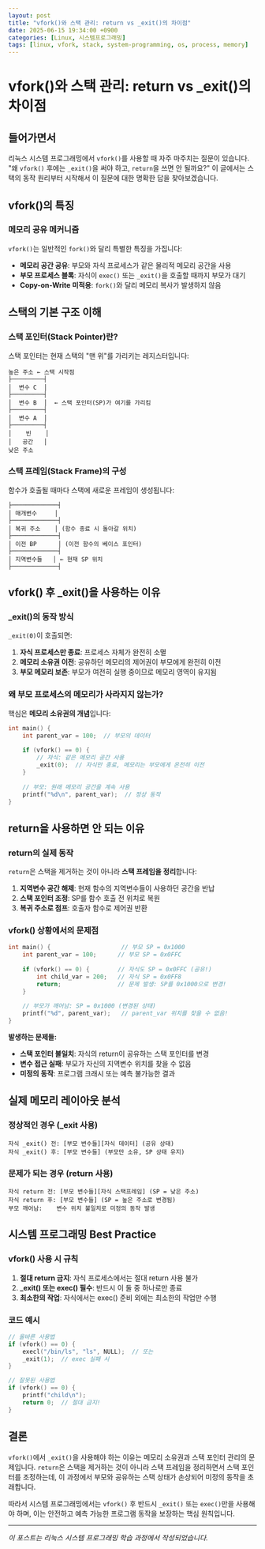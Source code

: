 ```yaml
---
layout: post
title: "vfork()와 스택 관리: return vs _exit()의 차이점"
date: 2025-06-15 19:34:00 +0900
categories: [Linux, 시스템프로그래밍]
tags: [linux, vfork, stack, system-programming, os, process, memory]
---
```


# vfork()와 스택 관리: return vs _exit()의 차이점

## 들어가면서

리눅스 시스템 프로그래밍에서 `vfork()`를 사용할 때 자주 마주치는 질문이 있습니다. "왜 `vfork()` 후에는 `_exit()`을 써야 하고, `return`을 쓰면 안 될까요?" 이 글에서는 스택의 동작 원리부터 시작해서 이 질문에 대한 명확한 답을 찾아보겠습니다.

## vfork()의 특징

### 메모리 공유 메커니즘
`vfork()`는 일반적인 `fork()`와 달리 특별한 특징을 가집니다:

- **메모리 공간 공유**: 부모와 자식 프로세스가 같은 물리적 메모리 공간을 사용
- **부모 프로세스 블록**: 자식이 `exec()` 또는 `_exit()`을 호출할 때까지 부모가 대기
- **Copy-on-Write 미적용**: `fork()`와 달리 메모리 복사가 발생하지 않음

## 스택의 기본 구조 이해

### 스택 포인터(Stack Pointer)란?
스택 포인터는 현재 스택의 "맨 위"를 가리키는 레지스터입니다:

```
높은 주소 ← 스택 시작점
├─────────┤
│  변수 C  │
├─────────┤
│  변수 B  │  ← 스택 포인터(SP)가 여기를 가리킴
├─────────┤
│  변수 A  │
├─────────┤
│    빈    │
│   공간   │
낮은 주소
```

### 스택 프레임(Stack Frame)의 구성
함수가 호출될 때마다 스택에 새로운 프레임이 생성됩니다:

```
├─────────────┤
│ 매개변수     │
├─────────────┤
│ 복귀 주소    │ (함수 종료 시 돌아갈 위치)
├─────────────┤
│ 이전 BP      │ (이전 함수의 베이스 포인터)
├─────────────┤
│ 지역변수들   │ ← 현재 SP 위치
├─────────────┤
```

## vfork() 후 _exit()을 사용하는 이유

### _exit()의 동작 방식
`_exit(0)`이 호출되면:

1. **자식 프로세스만 종료**: 프로세스 자체가 완전히 소멸
2. **메모리 소유권 이전**: 공유하던 메모리의 제어권이 부모에게 완전히 이전
3. **부모 메모리 보존**: 부모가 여전히 실행 중이므로 메모리 영역이 유지됨

### 왜 부모 프로세스의 메모리가 사라지지 않는가?

핵심은 **메모리 소유권의 개념**입니다:

```c
int main() {
    int parent_var = 100;  // 부모의 데이터
    
    if (vfork() == 0) {
        // 자식: 같은 메모리 공간 사용
        _exit(0);  // 자식만 종료, 메모리는 부모에게 온전히 이전
    }
    
    // 부모: 원래 메모리 공간을 계속 사용
    printf("%d\n", parent_var);  // 정상 동작
}
```

## return을 사용하면 안 되는 이유

### return의 실제 동작
`return`은 스택을 제거하는 것이 아니라 **스택 프레임을 정리**합니다:

1. **지역변수 공간 해제**: 현재 함수의 지역변수들이 사용하던 공간을 반납
2. **스택 포인터 조정**: SP를 함수 호출 전 위치로 복원
3. **복귀 주소로 점프**: 호출자 함수로 제어권 반환

### vfork() 상황에서의 문제점

```c
int main() {                    // 부모 SP = 0x1000
    int parent_var = 100;      // 부모 SP = 0x0FFC
    
    if (vfork() == 0) {        // 자식도 SP = 0x0FFC (공유!)
        int child_var = 200;   // 자식 SP = 0x0FF8
        return;                // 문제 발생: SP를 0x1000으로 변경!
    }
    
    // 부모가 깨어남: SP = 0x1000 (변경된 상태)
    printf("%d", parent_var);   // parent_var 위치를 찾을 수 없음!
}
```

**발생하는 문제들:**
- **스택 포인터 불일치**: 자식의 return이 공유하는 스택 포인터를 변경
- **변수 접근 실패**: 부모가 자신의 지역변수 위치를 찾을 수 없음
- **미정의 동작**: 프로그램 크래시 또는 예측 불가능한 결과

## 실제 메모리 레이아웃 분석

### 정상적인 경우 (_exit 사용)
```
자식 _exit() 전: [부모 변수들][자식 데이터] (공유 상태)
자식 _exit() 후: [부모 변수들] (부모만 소유, SP 상태 유지)
```

### 문제가 되는 경우 (return 사용)
```
자식 return 전: [부모 변수들][자식 스택프레임] (SP = 낮은 주소)
자식 return 후: [부모 변수들] (SP = 높은 주소로 변경됨)
부모 깨어남:    변수 위치 불일치로 미정의 동작 발생
```

## 시스템 프로그래밍 Best Practice

### vfork() 사용 시 규칙
1. **절대 return 금지**: 자식 프로세스에서는 절대 return 사용 불가
2. **_exit() 또는 exec() 필수**: 반드시 이 둘 중 하나로만 종료
3. **최소한의 작업**: 자식에서는 exec() 준비 외에는 최소한의 작업만 수행

### 코드 예시
```c
// 올바른 사용법
if (vfork() == 0) {
    execl("/bin/ls", "ls", NULL);  // 또는
    _exit(1);  // exec 실패 시
}

// 잘못된 사용법
if (vfork() == 0) {
    printf("child\n");
    return 0;  // 절대 금지!
}
```

## 결론

`vfork()`에서 `_exit()`을 사용해야 하는 이유는 메모리 소유권과 스택 포인터 관리의 문제입니다. `return`은 스택을 제거하는 것이 아니라 스택 프레임을 정리하면서 스택 포인터를 조정하는데, 이 과정에서 부모와 공유하는 스택 상태가 손상되어 미정의 동작을 초래합니다.

따라서 시스템 프로그래밍에서는 `vfork()` 후 반드시 `_exit()` 또는 `exec()`만을 사용해야 하며, 이는 안전하고 예측 가능한 프로그램 동작을 보장하는 핵심 원칙입니다.

---

*이 포스트는 리눅스 시스템 프로그래밍 학습 과정에서 작성되었습니다.*